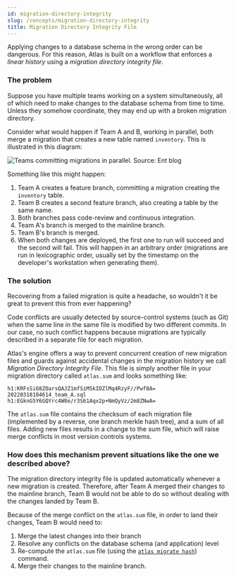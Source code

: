 ```yaml
---
id: migration-directory-integrity
slug: /concepts/migration-directory-integrity
title: Migration Directory Integrity File
---
```


Applying changes to a database schema in the wrong order can be dangerous. For this
reason, Atlas is built on a workflow that enforces a _linear history_ using a 
_migration directory integrity file_.

### The problem

Suppose you have multiple teams working on a system simultaneously, all of which need to make 
changes to the database schema from time to time. Unless they somehow coordinate, they
may end up with a broken migration directory.

Consider what would happen if Team A and B, working in parallel, both merge a migration
that creates a new table named `inventory`. This is illustrated in this diagram:

![Teams committing migrations in parallel. Source: Ent blog](https://entgo.io/images/assets/migrate/no-conflict.svg)

Something like this might happen:
1. Team A creates a feature branch, committing a migration creating the `inventory` table. 
2. Team B creates a second feature branch, also creating a table by the same name. 
3. Both branches pass code-review and continuous integration. 
4. Team A's branch is merged to the mainline branch. 
5. Team B's branch is merged. 
6. When both changes are deployed, the first one to run will succeed and the second will fail.
   This will happen in an arbitrary order (migrations are run in lexicographic order, usually set by the timestamp
   on the developer's workstation when generating them).

### The solution

Recovering from a failed migration is quite a headache, so wouldn't it be great
to prevent this from ever happening?

Code conflicts are usually detected by source-control systems (such as Git) when
the same line in the same file is modified by two different commits. In our case,
no such conflict happens because migrations are typically described in a separate
file for each migration. 

Atlas's engine offers a way to prevent concurrent creation of new migration 
files and guards against accidental changes in the migration history we call
*Migration Directory Integrity File*. This file is simply another file in your
migration directory called `atlas.sum` and looks something like:

```text
h1:KRFsSi68ZOarsQAJZ1mfSiMSkIOZlMq4RzyF//Pwf8A=
20220318104614_team_A.sql h1:EGknG5Y6GQYrc4W8e/r3S61Aqx2p+NmQyVz/2m8ZNwA=
```

The `atlas.sum` file contains the checksum of each migration file (implemented by a 
reverse, one branch merkle hash tree), and a sum of all files. Adding new files 
results in a change to the sum file, which will raise merge conflicts in most 
version controls systems. 

### How does this mechanism prevent situations like the one we described above? 

The migration directory integrity file is updated automatically
whenever a new migration is created. Therefore, after Team A merged their changes to
the mainline branch, Team B would not be able to do so without dealing
with the changes landed by Team B.

Because of the merge conflict on the `atlas.sum` file, in order to land
their changes, Team B would need to:
1. Merge the latest changes into their branch
2. Resolve any conflicts on the database schema (and application) level
3. Re-compute the `atlas.sum` file (using the [`atlas migrate hash`](/cli-reference#atlas-migrate-hash))
 command.
4. Merge their changes to the mainline branch. 
